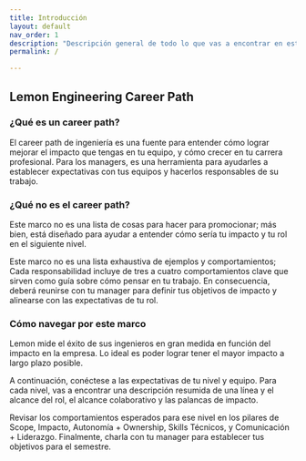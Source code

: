 ```yaml
---
title: Introducción
layout: default
nav_order: 1
description: "Descripción general de todo lo que vas a encontrar en esta página"
permalink: /

---
```


## Lemon Engineering Career Path

### ¿Qué es un career path?
El career path de ingeniería es una fuente para entender cómo lograr mejorar el impacto que tengas en tu equipo, y cómo crecer en tu carrera profesional. Para los managers, es una herramienta para ayudarles a establecer expectativas con tus equipos y hacerlos responsables de su trabajo.

### ¿Qué no es el career path?
Este marco no es una lista de cosas para hacer para promocionar; más bien, está diseñado para ayudar a entender cómo sería tu impacto y tu rol en el siguiente nivel.

Este marco no es una lista exhaustiva de ejemplos y comportamientos; Cada responsabilidad incluye de tres a cuatro comportamientos clave que sirven como guía sobre cómo pensar en tu trabajo. En consecuencia, deberá reunirse con tu manager para definir tus objetivos de impacto y alinearse con las expectativas de tu rol.

### Cómo navegar por este marco
Lemon mide el éxito de sus ingenieros en gran medida en función del impacto en la empresa. Lo ideal es poder lograr tener el mayor impacto a largo plazo posible.

A continuación, conéctese a las expectativas de tu nivel y equipo. Para cada nivel, vas a encontrar una descripción resumida de una línea y el alcance del rol, el alcance colaborativo y las palancas de impacto.

Revisar los comportamientos esperados para ese nivel en los pilares de Scope, Impacto, Autonomía + Ownership, Skills Técnicos, y Comunicación + Liderazgo. Finalmente, charla con tu manager para establecer tus objetivos para el semestre.
